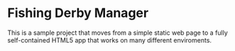 # Fishing Derby Manager
This is a sample project that moves from a simple static web page to a fully self-contained HTML5 app that works on many different enviroments. 


